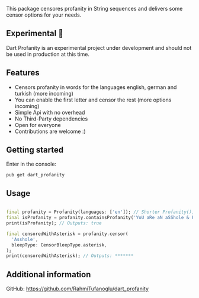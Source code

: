 <!-- 
A profanity filter written in Dart.
⚠️️ Still in progress and not ready to use. ⚠️️
-->

This package censores profanity in String sequences and delivers some censor options for your needs.

## Experimental 🚧
Dart Profanity is an experimental project under development and should not be used in production at this time.

## Features

- Censors profanity in words for the languages english, german and turkish (more incoming)
- You can enable the first letter and censor the rest (more options incoming)
- Simple Api with no overhead
- No Third-Party dependencies
- Open for everyone
- Contributions are welcome :)

## Getting started

Enter in the console:

```
pub get dart_profanity
```

## Usage

```dart

final profanity = Profanity(languages: ['en']); // Shorter Profanity(), as en is the default
final isProfanity = profanity.containsProfanity('YoU aRe aN aSShole & FuCKer.');
print(isProfanity); // Outputs: true

final censoredWithAsterisk = profanity.censor(
  'Asshole',
  bleepType: CensorBleepType.asterisk,
);
print(censoredWithAsterisk); // Outputs: *******
```

## Additional information

GitHub: https://github.com/RahmiTufanoglu/dart_profanity
